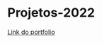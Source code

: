 # Projetos-2022
<a href="https://andresantolin-portfolio.netlify.app/" target="_blank" >Link do portfolio</a>
